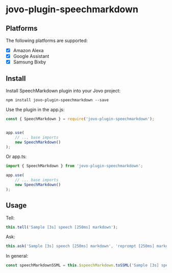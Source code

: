 # jovo-plugin-speechmarkdown


## Platforms
The following platforms are supported:
* [x] Amazon Alexa
* [x] Google Assistant
* [x] Samsung Bixby

## Install
Install SpeechMarkdown plugin into your Jovo project:

`npm install jovo-plugin-speechmarkdown --save`

Use the plugin in the app.js:
```javascript
const { SpeechMarkdown } = require('jovo-plugin-speechmarkdown');


app.use(
    // ... base imports
    new SpeechMarkdown()
);
```


Or app.ts:
```javascript
import { SpeechMarkdown } from 'jovo-plugin-speechmarkdown';

app.use(
    // ... base imports
    new SpeechMarkdown()
);
```

## Usage

Tell:
```javascript
this.tell('Sample [3s] speech [250ms] markdown');
```

Ask:
```javascript
this.ask('Sample [3s] speech [250ms] markdown', 'reprompt [250ms] markdown');
```

In general:
```javascript
const speechMarkdownSSML = this.$speechMarkdown.toSSML('Sample [3s] speech [250ms] markdown');
```
